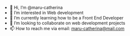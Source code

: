 - 👋 Hi, I’m @maru-catherina
- 👀 I’m interested in Web development
- 🌱 I’m currently learning  how to be a Front End Developer
- 💞️ I’m looking to collaborate on web development projects 
- 📫 How to reach me via email: maru-catherina@mail.com

<!---
maru-catherina/maru-catherina is a ✨ special ✨ repository because its `README.md` (this file) appears on your GitHub profile.
You can click the Preview link to take a look at your changes.
--->
